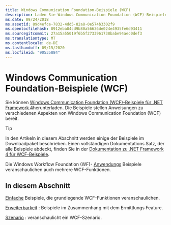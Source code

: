 ```yaml
---
title: Windows Communication Foundation-Beispiele (WCF)
description: Laden Sie Windows Communication Foundation (WCF)-Beispiele für .NET Framework 4 herunter. Die Beispiele stellen Anweisungen zu verschiedenen Aspekten von WCF bereit.
ms.date: 09/24/2018
ms.assetid: 89d4efce-7832-4dd5-82a8-0e574b3302f9
ms.openlocfilehash: 8912eba84cd9b80a56636de024e4935fe6d93411
ms.sourcegitcommit: 27a15a55019f6b5f2733961738babe94aec0def3
ms.translationtype: MT
ms.contentlocale: de-DE
ms.lasthandoff: 09/15/2020
ms.locfileid: "90535884"
---
```

# <a name="windows-communication-foundation-wcf-samples"></a>Windows Communication Foundation-Beispiele (WCF)

Sie können [Windows Communication Foundation (WCF)-Beispiele für .NET Framework 4](https://www.microsoft.com/download/details.aspx?id=21459)herunterladen. Die Beispiele stellen Anweisungen zu verschiedenen Aspekten von Windows Communication Foundation (WCF) bereit.
  
> [!TIP]
> In den Artikeln in diesem Abschnitt werden einige der Beispiele im Downloadpaket beschrieben. Einen vollständigen Dokumentations Satz, der alle Beispiele abdeckt, finden Sie in der [Dokumentation zu .NET Framework 4 für WCF-Beispiele](/previous-versions/dotnet/netframework-4.0/dd483346(v=vs.100)).

Die Windows Workflow Foundation (WF)- [Anwendungs](../../windows-workflow-foundation/samples/application.md) Beispiele veranschaulichen auch mehrere WCF-Funktionen.
  
## <a name="in-this-section"></a>In diesem Abschnitt  

[Einfache](basic.md) Beispiele, die grundlegende WCF-Funktionen veranschaulichen.  

[Erweiterbarkeit](extensibility.md) : Beispiele im Zusammenhang mit dem Ermittlungs Feature.  

[Szenario](scenario.md) : veranschaulicht ein WCF-Szenario.

